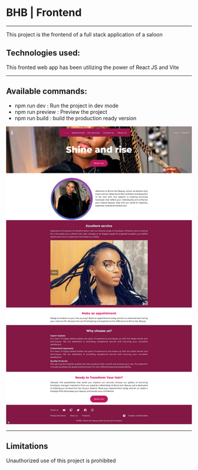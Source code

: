 <h1>BHB | Frontend</h1>
<hr>
<p>
This project is the frontend of a full stack application of a saloon
</p>

<h2>Technologies used:</h2>
<p>This fronted web app has been utilizing the power of React JS and Vite</p>

<hr>
<h2>Available commands: </h2>
<ul>
<li>npm run dev : Run the project in dev mode</li>
<li>npm run preview : Preview the project</li>
<li>npm run build : build the production ready version</li>
</ul>

<img src="./public/images/git-preview.png" />

<hr>
<h2>Limitations</h2>
<p>Unauthorized use of this project is prohibited</p>